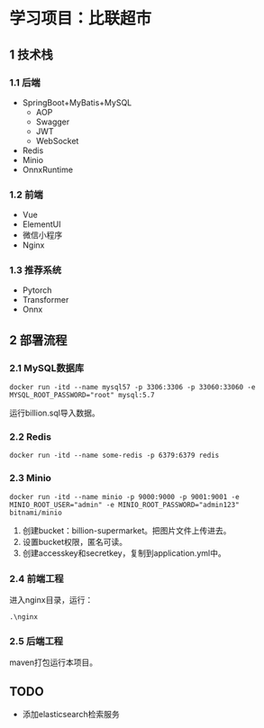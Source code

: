 # 学习项目：比联超市

## 1 技术栈

### 1.1 后端
- SpringBoot+MyBatis+MySQL
  - AOP
  - Swagger
  - JWT
  - WebSocket
- Redis
- Minio
- OnnxRuntime

### 1.2 前端
- Vue
- ElementUI
- 微信小程序
- Nginx

### 1.3 推荐系统
- Pytorch
- Transformer
- Onnx

## 2 部署流程

### 2.1 MySQL数据库
```shell
docker run -itd --name mysql57 -p 3306:3306 -p 33060:33060 -e MYSQL_ROOT_PASSWORD="root" mysql:5.7
```
运行billion.sql导入数据。
### 2.2 Redis
```shell
docker run -itd --name some-redis -p 6379:6379 redis
```

### 2.3 Minio
```shell
docker run -itd --name minio -p 9000:9000 -p 9001:9001 -e MINIO_ROOT_USER="admin" -e MINIO_ROOT_PASSWORD="admin123" bitnami/minio
```
1. 创建bucket：billion-supermarket。把图片文件上传进去。
2. 设置bucket权限，匿名可读。
3. 创建accesskey和secretkey，复制到application.yml中。

### 2.4 前端工程
进入nginx目录，运行：
```shell
.\nginx
```

### 2.5 后端工程
maven打包运行本项目。

## TODO
- 添加elasticsearch检索服务
